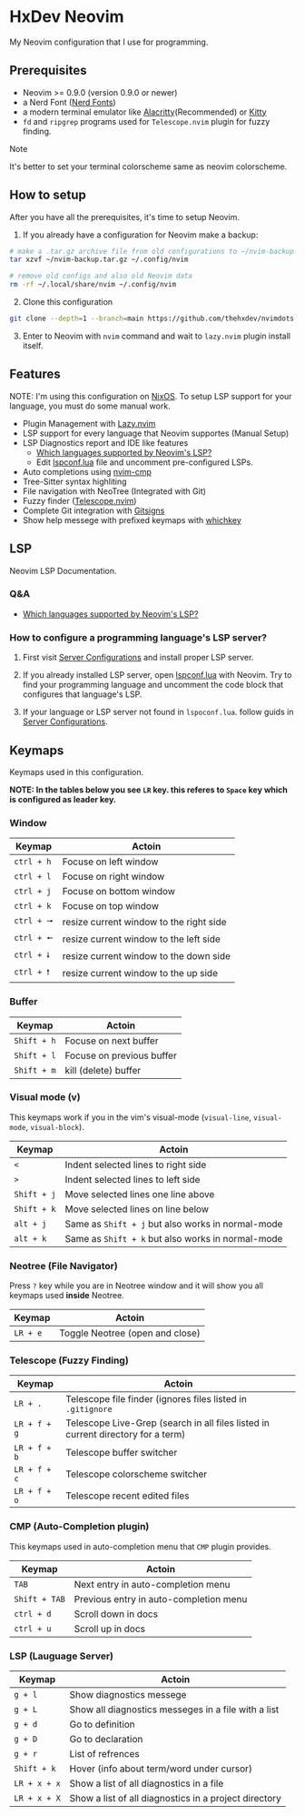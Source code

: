 # HxDev Neovim

My Neovim configuration that I use for programming.


## Prerequisites

- Neovim >= 0.9.0 (version 0.9.0 or newer)
- a Nerd Font ([Nerd Fonts](https://www.nerdfonts.com))
- a modern terminal emulator like [Alacritty](https://github.com/alacritty/alacritty)(Recommended) or [Kitty](https://sw.kovidgoyal.net/kitty/)
- `fd` and `ripgrep` programs used for `Telescope.nvim` plugin for fuzzy finding.

> [!NOTE]
> It's better to set your terminal colorscheme same as neovim colorscheme.

## How to setup

After you have all the prerequisites, it's time to setup Neovim.


1. If you already have a configuration for Neovim make a backup:
```bash
# make a .tar.gz archive file from old configurations to ~/nvim-backup.tar.gz
tar xzvf ~/nvim-backup.tar.gz ~/.config/nvim

# remove old configs and also old Neovim data
rm -rf ~/.local/share/nvim ~/.config/nvim
```


2. Clone this configuration
```bash
git clone --depth=1 --branch=main https://github.com/thehxdev/nvimdots ~/.config/nvim
```


3. Enter to Neovim with `nvim` command and wait to `lazy.nvim` plugin install itself.


## Features

NOTE: I'm using this configuration on [NixOS](https://nixos.org/). To setup LSP support for your language, you must
do some manual work.

- Plugin Management with [Lazy.nvim](https://github.com/folke/lazy.nvim)
- LSP support for every language that Neovim supportes (Manual Setup)
- LSP Diagnostics report and IDE like features
    - [Which languages supported by Neovim's LSP?](https://github.com/neovim/nvim-lspconfig/blob/master/doc/server_configurations.md)
    - Edit [lspconf.lua](https://github.com/thehxdev/nvimdots/blob/main/lua/lspconf.lua) file and uncomment pre-configured LSPs.
- Auto completions using [nvim-cmp](https://github.com/hrsh7th/nvim-cmp)
- Tree-Sitter syntax highliting
- File navigation with NeoTree (Integrated with Git)
- Fuzzy finder ([Telescope.nvim](https://github.com/nvim-telescope/telescope.nvim))
- Complete Git integration with [Gitsigns](https://github.com/lewis6991/gitsigns.nvim)
- Show help messege with prefixed keymaps with [whichkey](https://github.com/folke/which-key.nvim)


## LSP

Neovim LSP Documentation.

### Q&A

- [Which languages supported by Neovim's LSP?](https://github.com/neovim/nvim-lspconfig/blob/master/doc/server_configurations.md)

### How to configure a programming language's LSP server?

1. First visit [Server Configurations](https://github.com/neovim/nvim-lspconfig/blob/master/doc/server_configurations.md) and install proper LSP server.

2. If you already installed LSP server, open [lspconf.lua](https://github.com/thehxdev/nvimdots/blob/main/lua/lspconf.lua) with Neovim.
Try to find your programming language and uncomment the code block that configures that language's LSP.

3. If your language or LSP server not found in `lspoconf.lua`. follow guids in [Server Configurations](https://github.com/neovim/nvim-lspconfig/blob/master/doc/server_configurations.md).


## Keymaps

Keymaps used in this configuration.

**NOTE: In the tables below you see `LR` key. this referes to `Space` key which is configured
as leader key.**

### Window

| Keymap     	| Actoin                                  	|
|------------	|-----------------------------------------	|
| `ctrl + h` 	| Focuse on left window                   	|
| `ctrl + l` 	| Focuse on right window                  	|
| `ctrl + j` 	| Focuse on bottom window                 	|
| `ctrl + k` 	| Focuse on top window                    	|
| `ctrl + 🠖` 	| resize current window to the right side 	|
| `ctrl + 🠔` 	| resize current window to the left side  	|
| `ctrl + 🠗` 	| resize current window to the down side  	|
| `ctrl + 🠕` 	| resize current window to the up side    	|


### Buffer

| Keymap      	| Actoin                    	|
|-------------	|---------------------------	|
| `Shift + h` 	| Focuse on next buffer     	|
| `Shift + l` 	| Focuse on previous buffer 	|
| `Shift + m` 	| kill (delete) buffer      	|


### Visual mode (v)

This keymaps work if you in the vim's visual-mode (`visual-line`, `visual-mode`, `visual-block`).

| Keymap      	| Actoin                                            	|
|-------------	|---------------------------------------------------	|
| `<`         	| Indent selected lines to right side               	|
| `>`         	| Indent selected lines to left side                	|
| `Shift + j` 	| Move selected lines one line above                	|
| `Shift + k` 	| Move selected lines on line below                 	|
| `alt + j`   	| Same as `Shift + j` but also works in normal-mode 	|
| `alt + k`   	| Same as `Shift + k` but also works in normal-mode 	|


### Neotree (File Navigator)

Press `?` key while you are in Neotree window and it will show you all keymaps used **inside** Neotree.

| Keymap   	| Actoin                          	|
|----------	|---------------------------------	|
| `LR + e` 	| Toggle Neotree (open and close) 	|


### Telescope (Fuzzy Finding)

| Keymap       	| Actoin                                                                           	|
|--------------	|----------------------------------------------------------------------------------	|
| `LR + .`     	| Telescope file finder (ignores files listed in `.gitignore`                      	|
| `LR + f + g` 	| Telescope Live-Grep (search in all files listed in current directory for a term) 	|
| `LR + f + b` 	| Telescope buffer switcher                                                        	|
| `LR + f + c` 	| Telescope colorscheme switcher                                                   	|
| `LR + f + o` 	| Telescope recent edited files                                                    	|


### CMP (Auto-Completion plugin)

This keymaps used in auto-completion menu that `CMP` plugin provides.

| Keymap        	| Actoin                                 	|
|---------------	|----------------------------------------	|
| `TAB`         	| Next entry in auto-completion menu     	|
| `Shift + TAB` 	| Previous entry in auto-completion menu 	|
| `ctrl + d`    	| Scroll down in docs                    	|
| `ctrl + u`    	| Scroll up in docs                      	|


### LSP (Lauguage Server)

| Keymap      	| Actoin                                              	|
|-------------	|-----------------------------------------------------	|
| `g + l`     	| Show diagnostics messege                            	|
| `g + L`     	| Show all diagnostics messeges in a file with a list 	|
| `g + d`     	| Go to definition                                    	|
| `g + D`     	| Go to declaration                                   	|
| `g + r`     	| List of refrences                                   	|
| `Shift + k` 	| Hover (info about term/word under cursor)           	|
| `LR + x + x`  | Show a list of all diagnostics in a file              |
| `LR + x + X`  | Show a list of all diagnostics in a project directory |

